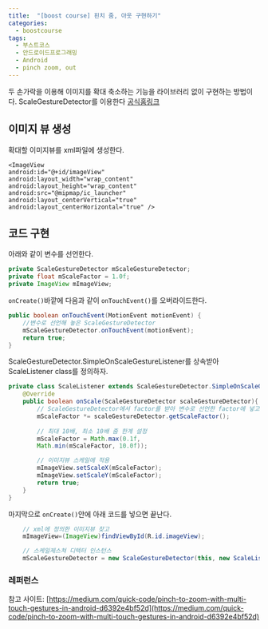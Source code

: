 ```yaml
---
title:  "[boost course] 핀치 줌, 아웃 구현하기"
categories:
  - boostcourse
tags:
  - 부스트코스
  - 안드로이드프로그래밍
  - Android
  - pinch zoom, out
---
```



두 손가락을 이용해 이미지를 확대 축소하는 기능을 라이브러리 없이 구현하는 방법이다. ScaleGestureDetector를 이용한다 [공식홈링크](https://developer.android.com/reference/android/view/ScaleGestureDetector)


## 이미지 뷰 생성 

확대할 이미지뷰를 xml파일에 생성한다. 

```
<ImageView
android:id="@+id/imageView"
android:layout_width="wrap_content"
android:layout_height="wrap_content"
android:src="@mipmap/ic_launcher"
android:layout_centerVertical="true"
android:layout_centerHorizontal="true" />
```


## 코드 구현 

아래와 같이 변수를 선언한다. 

```java 
private ScaleGestureDetector mScaleGestureDetector;
private float mScaleFactor = 1.0f;
private ImageView mImageView;
```

`onCreate()`바깥에 다음과 같이 `onTouchEvent()`를 오버라이드한다.

```java
public boolean onTouchEvent(MotionEvent motionEvent) {
    //변수로 선언해 놓은 ScaleGestureDetector
    mScaleGestureDetector.onTouchEvent(motionEvent);
    return true;
}
```

ScaleGestureDetector.SimpleOnScaleGestureListener를 상속받아 ScaleListener class를 정의하자.

```java
private class ScaleListener extends ScaleGestureDetector.SimpleOnScaleGestureListener {
    @Override
    public boolean onScale(ScaleGestureDetector scaleGestureDetector){
        // ScaleGestureDetector에서 factor를 받아 변수로 선언한 factor에 넣고 
        mScaleFactor *= scaleGestureDetector.getScaleFactor();
        
        // 최대 10배, 최소 10배 줌 한계 설정 
        mScaleFactor = Math.max(0.1f,
        Math.min(mScaleFactor, 10.0f));

        // 이미지뷰 스케일에 적용
        mImageView.setScaleX(mScaleFactor);
        mImageView.setScaleY(mScaleFactor);
        return true;
    }
}
```

마지막으로 `onCreate()`안에 아래 코드를 넣으면 끝난다.

```java
    // xml에 정의한 이미지뷰 찾고 
    mImageView=(ImageView)findViewById(R.id.imageView);

    // 스케일제스쳐 디텍터 인스턴스 
    mScaleGestureDetector = new ScaleGestureDetector(this, new ScaleListener());
```

### 레퍼런스 

참고 사이트: [https://medium.com/quick-code/pinch-to-zoom-with-multi-touch-gestures-in-android-d6392e4bf52d](https://medium.com/quick-code/pinch-to-zoom-with-multi-touch-gestures-in-android-d6392e4bf52d)